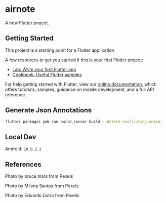 # airnote

A new Flutter project.

## Getting Started

This project is a starting point for a Flutter application.

A few resources to get you started if this is your first Flutter project:

- [Lab: Write your first Flutter app](https://flutter.dev/docs/get-started/codelab)
- [Cookbook: Useful Flutter samples](https://flutter.dev/docs/cookbook)

For help getting started with Flutter, view our
[online documentation](https://flutter.dev/docs), which offers tutorials,
samples, guidance on mobile development, and a full API reference.

## Generate Json Annotations
```bash
flutter packages pub run build_runner build --delete-conflicting-outputs
```

## Local Dev

Android: `10.0.2.2`

## References

Photo by bruce mars from Pexels

Photo by Milena Santos from Pexels

Photo by Eduardo Dutra from Pexels
